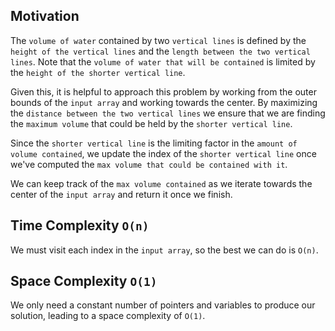 ## Motivation
The `volume of water` contained by two `vertical lines` is defined by the `height of the vertical lines` and the `length between the two vertical lines`. Note that the `volume of water that will be contained` is limited by the `height of the shorter vertical line`. 

Given this, it is helpful to approach this problem by working from the outer bounds of the `input array` and working towards the center. By maximizing the `distance between the two vertical lines` we ensure that we are finding the `maximum volume` that could be held by the `shorter vertical line`. 

Since the `shorter vertical line` is the limiting factor in the `amount of volume contained`, we update the index of the `shorter vertical line` once we've computed the `max volume that could be contained with it`. 

We can keep track of the `max volume contained` as we iterate towards the center of the `input array` and return it once we finish.

## Time Complexity `O(n)`
We must visit each index in the `input array`, so the best we can do is `O(n)`.

## Space Complexity `O(1)`
We only need a constant number of pointers and variables to produce our solution, leading to a space complexity of `O(1)`.